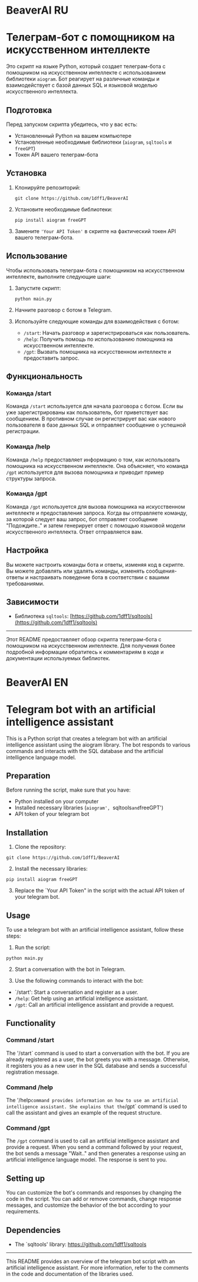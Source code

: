 # BeaverAI RU
# Телеграм-бот с помощником на искусственном интеллекте

Это скрипт на языке Python, который создает телеграм-бота с помощником на искусственном интеллекте с использованием библиотеки `aiogram`. Бот реагирует на различные команды и взаимодействует с базой данных SQL и языковой моделью искусственного интеллекта.

## Подготовка

Перед запуском скрипта убедитесь, что у вас есть:

- Установленный Python на вашем компьютере
- Установленные необходимые библиотеки (`aiogram`, `sqltools` и `freeGPT`)
- Токен API вашего телеграм-бота

## Установка

1. Клонируйте репозиторий:

   ```
   git clone https://github.com/1dff1/BeaverAI
   ```

2. Установите необходимые библиотеки:

   ```
   pip install aiogram freeGPT
   ```

3. Замените `'Your API Token'` в скрипте на фактический токен API вашего телеграм-бота.

## Использование

Чтобы использовать телеграм-бота с помощником на искусственном интеллекте, выполните следующие шаги:

1. Запустите скрипт:

   ```
   python main.py
   ```

2. Начните разговор с ботом в Telegram.

3. Используйте следующие команды для взаимодействия с ботом:

   - `/start`: Начать разговор и зарегистрироваться как пользователь.
   - `/help`: Получить помощь по использованию помощника на искусственном интеллекте.
   - `/gpt`: Вызвать помощника на искусственном интеллекте и предоставить запрос.

## Функциональность

### Команда /start

Команда `/start` используется для начала разговора с ботом. Если вы уже зарегистрированы как пользователь, бот приветствует вас сообщением. В противном случае он регистрирует вас как нового пользователя в базе данных SQL и отправляет сообщение о успешной регистрации.

### Команда /help

Команда `/help` предоставляет информацию о том, как использовать помощника на искусственном интеллекте. Она объясняет, что команда `/gpt` используется для вызова помощника и приводит пример структуры запроса.

### Команда /gpt

Команда `/gpt` используется для вызова помощника на искусственном интеллекте и предоставления запроса. Когда вы отправляете команду, за которой следует ваш запрос, бот отправляет сообщение "Подождите.." и затем генерирует ответ с помощью языковой модели искусственного интеллекта. Ответ отправляется вам.

## Настройка

Вы можете настроить команды бота и ответы, изменяя код в скрипте. Вы можете добавлять или удалять команды, изменять сообщения-ответы и настраивать поведение бота в соответствии с вашими требованиями.

## Зависимости

- Библиотека `sqltools`: [https://github.com/1dff1/sqltools](https://github.com/1dff1/sqltools)

---

Этот README предоставляет обзор скрипта телеграм-бота с помощником на искусственном интеллекте. Для получения более подробной информации обратитесь к комментариям в коде и документации используемых библиотек.


# BeaverAI EN
# Telegram bot with an artificial intelligence assistant

This is a Python script that creates a telegram bot with an artificial intelligence assistant using the aiogram library. The bot responds to various commands and interacts with the SQL database and the artificial intelligence language model.

## Preparation

Before running the script, make sure that you have:

- Python installed on your computer
- Installed necessary libraries (`aiogram', `sqltools` and `freeGPT')
- API token of your telegram bot

## Installation

1. Clone the repository:

```
git clone https://github.com/1dff1/BeaverAI
```

2. Install the necessary libraries:

```
pip install aiogram freeGPT
```

3. Replace the `Your API Token" in the script with the actual API token of your telegram bot.

## Usage

To use a telegram bot with an artificial intelligence assistant, follow these steps:

1. Run the script:

```
python main.py
```

2. Start a conversation with the bot in Telegram.

3. Use the following commands to interact with the bot:

- `/start': Start a conversation and register as a user.
- `/help`: Get help using an artificial intelligence assistant.
- `/gpt`: Call an artificial intelligence assistant and provide a request.

## Functionality

### Command /start

The '/start` command is used to start a conversation with the bot. If you are already registered as a user, the bot greets you with a message. Otherwise, it registers you as a new user in the SQL database and sends a successful registration message.

### Command /help

The '/help` command provides information on how to use an artificial intelligence assistant. She explains that the `/gpt` command is used to call the assistant and gives an example of the request structure.

### Command /gpt

The `/gpt` command is used to call an artificial intelligence assistant and provide a request. When you send a command followed by your request, the bot sends a message "Wait.." and then generates a response using an artificial intelligence language model. The response is sent to you.

## Setting up

You can customize the bot's commands and responses by changing the code in the script. You can add or remove commands, change response messages, and customize the behavior of the bot according to your requirements.

## Dependencies

- The `sqltools' library: [https://github.com/1dff1/sqltools ](https://github.com/1dff1/sqltools )

---

This README provides an overview of the telegram bot script with an artificial intelligence assistant. For more information, refer to the comments in the code and documentation of the libraries used.
